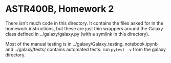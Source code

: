 # ASTR400B, Homework 2

There isn't much code in this directory. It contains the files asked for in the homework instructions, but these are just thin wrappers around the Galaxy class defined in ../galaxy/galaxy.py (with a symlink in this directory).

Most of the manual testing is in ../galaxy/Galaxy_testing_notebook.ipynb and ../galaxy/tests/ contains automated tests: run `pytest -v` from the galaxy directory.